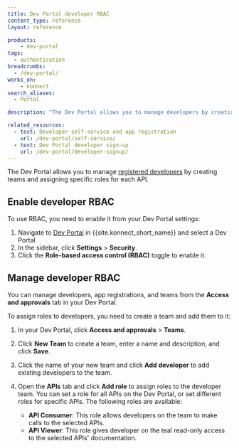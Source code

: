 ```yaml
---
title: Dev Portal developer RBAC
content_type: reference
layout: reference

products:
    - dev-portal
tags:
  - authentication
breadcrumbs:
  - /dev-portal/
works_on:
    - konnect
search_aliases:
  - Portal

description: "The Dev Portal allows you to manage developers by creating teams and assigning specific roles for each API."

related_resources:
  - text: Developer self-service and app registration
    url: /dev-portal/self-service/
  - text: Dev Portal developer sign-up
    url: /dev-portal/developer-signup/
---
```


The Dev Portal allows you to manage [registered developers](/dev-portal/developer-signup/) by creating teams and assigning specific roles for each API.

## Enable developer RBAC

To use RBAC, you need to enable it from your Dev Portal settings:
1. Navigate to [Dev Portal](https://cloud.konghq.com/portals/) in {{site.konnect_short_name}} and select a Dev Portal
1. In the sidebar, click **Settings** > **Security**.
1. Click the **Role-based access control (RBAC)** toggle to enable it.

## Manage developer RBAC

You can manage developers, app registrations, and teams from the **Access and approvals** tab in your Dev Portal.

To assign roles to developers, you need to create a team and add them to it:
1. In your Dev Portal, click **Access and approvals** > **Teams**.
1. Click **New Team** to create a team, enter a name and description, and click **Save**.
1. Click the name of your new team and click **Add developer** to add existing developers to the team.
1. Open the **APIs** tab and click **Add role** to assign roles to the developer team. You can set a role for all APIs on the Dev Portal, or set different roles for specific APIs. The following roles are available:
  
   * **API Consumer**: This role allows developers on the team to make calls to the selected APIs.
   * **API Viewer**: This role gives developer on the teal read-only access to the selected APIs' documentation.